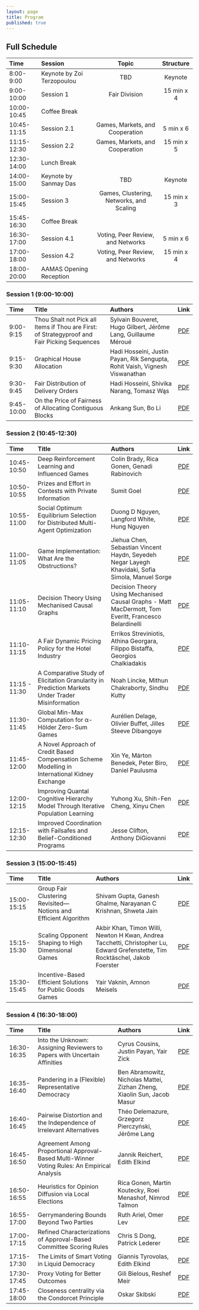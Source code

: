 ```yaml
---
layout: page
title: Program
published: true
---
```


## Full Schedule

| Time | Session | Topic | Structure |
|:----------|:-------------|:------:|:------:|
|8:00-9:00   | Keynote by Zoi Terzopoulou |  TBD  | Keynote |
|9:00-10:00  | Session 1               | Fair Division | 15 min x 4 |
|10:00-10:45 | Coffee Break            |  |   |
|10:45-11:15 | Session 2.1             | Games, Markets, and Cooperation | 5 min x 6 |
|11:15-12:30 | Session 2.2             | Games, Markets, and Cooperation | 15 min x 5 |
|12:30-14:00 | Lunch Break             |  |   |
|14:00-15:00 | Keynote by Sanmay Das   | TBD | Keynote |
|15:00-15:45 | Session 3               | Games, Clustering, Networks, and Scaling | 15 min x 3 |
|15:45-16:30 | Coffee Break            |  |   |
|16:30-17:00 | Session 4.1             | Voting, Peer Review, and Networks | 5 min x 6 |
|17:00-18:00 | Session 4.2             | Voting, Peer Review, and Networks | 15 min x 4 |
|18:00-20:00 | AAMAS Opening Reception |  |   |



### Session 1 (9:00-10:00)
|Time| Title | Authors | Link |
|:--------------|:-------|:-------|:----:|
9:00-9:15 | Thou Shalt not Pick all Items if Thou are First: of Strategyproof and Fair Picking Sequences | Sylvain Bouveret, Hugo Gilbert, Jérôme Lang, Guillaume Méroué | [PDF](https://drive.google.com/file/d/1abI-M3R7uVFndj0GxePu9ndCEVvBK2Qn/) |
9:15-9:30 | Graphical House Allocation | Hadi Hosseini, Justin Payan, Rik Sengupta, Rohit Vaish, Vignesh Viswanathan | [PDF](https://drive.google.com/file/d/1DBkZeL89xXcF6L_KyF5PFspdkMfVeE0V/view) |
9:30-9:45 | Fair Distribution of Delivery Orders | Hadi Hosseini, Shivika Narang, Tomasz Wąs |[PDF](https://drive.google.com/file/d/1w1oyY7ohxocTsjuEK8bdocNqpUslOm_P/view) |
9:45-10:00 | On the Price of Fairness of Allocating Contiguous Blocks | Ankang Sun, Bo Li |[PDF](https://drive.google.com/file/d/17y9JnYUKMocsIdM94ct8hs4fClvzxU7M/view) |


### Session 2 (10:45-12:30)
|Time| Title | Authors | Link |
:--------------|:----------|:---------|:----:|
10:45-10:50 |Deep Reinforcement Learning and Influenced Games |Colin Brady, Rica Gonen, Genadi Rabinovich |[PDF](https://drive.google.com/file/d/1FMK9eAiPG3BVhuat_xrHZihD8f6HYyPR/view) |
10:50-10:55 |Prizes and Effort in Contests with Private Information |Sumit Goel |[PDF](https://drive.google.com/file/d/1a6Zd4Jiqd5Hyd5yw-OrmfErQ2DkYUfhq/view) |
10:55-11:00 |Social Optimum Equilibrium Selection for Distributed Multi-Agent Optimization |Duong D Nguyen, Langford White, Hung Nguyen |[PDF](https://drive.google.com/file/d/1B8-N9e7atqCLX-R_gSOtao0iPFAD1FCO/view) |
11:00-11:05 |Game Implementation: What Are the Obstructions? |Jiehua Chen, Sebastian Vincent Haydn, Seyedeh Negar Layegh Khavidaki, Sofia Simola, Manuel Sorge |[PDF](https://drive.google.com/file/d/1Wxa6au3K7mnZc51emf3VEtJ3a8XZ2GT4/view) |
11:05-11:10 |Decision Theory Using Mechanised Causal Graphs |Decision Theory Using Mechanised Causal Graphs - Matt MacDermott, Tom Everitt, Francesco Belardinelli |[PDF](https://drive.google.com/file/d/1Wt9d-YIZw5LrOSFUngaC5NmZm0dSvvHP/view) |
11:10-11:15 |A Fair Dynamic Pricing Policy for the Hotel Industry |Errikos Streviniotis, Athina Georgara, Filippo Bistaffa, Georgios Chalkiadakis |[PDF](https://drive.google.com/file/d/1S9LQpevGC1VUbsjl8RvLu_MeZC9UHiMr/view) |
11:15 - 11:30 |A Comparative Study of Elicitation Granularity in Prediction Markets Under Trader Misinformation |Noah Lincke, Mithun Chakraborty, Sindhu Kutty |[PDF](https://drive.google.com/file/d/1wdAy9KadFPJQd0457S4qbwoyh5kXAmqs/view) |
11:30-11:45 |Global Min-Max Computation for α-Hölder Zero-Sum Games |Aurélien Delage, Olivier Buffet, Jilles Steeve Dibangoye |[PDF](https://drive.google.com/file/d/1846r2PrttV7mDqorqCow0p5QJKnDL6SH/view) |
11:45-12:00 |A Novel Approach of Credit Based Compensation Scheme Modelling in International Kidney Exchange |Xin Ye, Márton Benedek, Peter Biro, Daniel Paulusma |[PDF](https://drive.google.com/file/d/1jkQj6RJ4TgE9ItT7R5oUuF8B3CpfxYP_/view) |
12:00-12:15 |Improving Quantal Cognitive Hierarchy Model Through Iterative Population Learning |Yuhong Xu, Shih-Fen Cheng, Xinyu Chen |[PDF](https://drive.google.com/file/d/1XrN7EnSh229aoHXnZN9oE2ip9ecHy8WY/view) |
12:15-12:30 |Improved Coordination with Failsafes and Belief-Conditioned Programs |Jesse Clifton, Anthony DiGiovanni |[PDF](https://drive.google.com/file/d/1qxJJf2Jsz3LJ3l__x4GVNBui6TvfJoYh/view) |


### Session 3 (15:00-15:45)
|Time| Title | Authors | Link |
:--------------|:----------|:---------|:----:|
15:00-15:15 |Group Fair Clustering Revisited—Notions and Efficient Algorithm |Shivam Gupta, Ganesh Ghalme, Narayanan C Krishnan, Shweta Jain |[PDF](https://drive.google.com/file/d/1_0ZWOfG8SNSRYR84sfw1fZxv3p8h_gFY/view) | 
15:15-15:30 |Scaling Opponent Shaping to High Dimensional Games |Akbir Khan, Timon Willi, Newton H Kwan, Andrea Tacchetti, Christopher Lu, Edward Grefenstette, Tim Rocktäschel, Jakob Foerster |[PDF](https://drive.google.com/file/d/1KcKCuCj7xeQGMVIsz-FSQ-VsDeGAygbV/view) | 
15:30-15:45 |Incentive-Based Efficient Solutions for Public Goods Games |Yair Vaknin, Amnon Meisels |[PDF](https://drive.google.com/file/d/1oNZsjsdjfanu4V0GdbS6BSaxknBKWuip/view) | 



### Session 4 (16:30-18:00)
|Time| Title | Authors | Link |
:--------------|:----------|:---------|:----:|
16:30-16:35|Into the Unknown: Assigning Reviewers to Papers with Uncertain Affinities |Cyrus Cousins, Justin Payan, Yair Zick |[PDF](https://drive.google.com/file/d/1TXev5WOr-A_0mp12UFAQBPdvN_ob-aBA/view) |
16:35-16:40|Pandering in a (Flexible) Representative Democracy |Ben Abramowitz, Nicholas Mattei, Zizhan Zheng, Xiaolin Sun, Jacob Masur |[PDF](https://drive.google.com/file/d/1WU5SgRMgE64GvWXcfTTB2VG_UCriqQJV/view) |
16:40-16:45|Pairwise Distortion and the Independence of Irrelevant Alternatives |Théo Delemazure, Grzegorz Pierczyński, Jérôme Lang |[PDF](https://drive.google.com/file/d/1NwKlzXx__J-DfjlfHfSVpIF2phwfMUMa/view) |
16:45-16:50|Agreement Among Proportional Approval-Based Multi-Winner Voting Rules: An Empirical Analysis |Jannik Reichert, Edith Elkind |[PDF](https://drive.google.com/file/d/1czU7HC-S5Pq7wVa3XFpjSXSIfsaoBi-q/view) |
16:50-16:55|Heuristics for Opinion Diffusion via Local Elections |Rica Gonen, Martin Koutecky, Roei Menashof, Nimrod Talmon |[PDF](https://drive.google.com/file/d/1hG4XrWsSpQzyd8v2Bjsk9ZziSLT3i243/view) |
16:55-17:00|Gerrymandering Bounds Beyond Two Parties |Ruth Ariel, Omer Lev |[PDF](https://drive.google.com/file/d/1JHAoQ4SPzd2FMyqOUCdMNg6aWlUQSy6M/view) |
17:00-17:15|Refined Characterizations of Approval-Based Committee Scoring Rules |Chris S Dong, Patrick Lederer |[PDF](https://drive.google.com/file/d/1M5FbiMIo2xOwuHY7_XUPVTnzVmLRCv1l/view) |
17:15-17:30|The Limits of Smart Voting in Liquid Democracy |Giannis Tyrovolas, Edith Elkind |[PDF](https://drive.google.com/file/d/1qMyQHxwqKWCBsRxupxPL4JgNeF5UOARp/view) |
17:30-17:45|Proxy Voting for Better Outcomes |Gili Bielous, Reshef Meir |[PDF](https://drive.google.com/file/d/1bavgJ_-hp9H9_91FO3F_jXVZEqzD8mck/view) |
17:45-18:00|Closeness centrality via the Condorcet Principle |Oskar Skibski |[PDF](https://drive.google.com/file/d/1lmWgpLmqSa6WBe3fX0uYMQDhnbvVurmf/view) |
